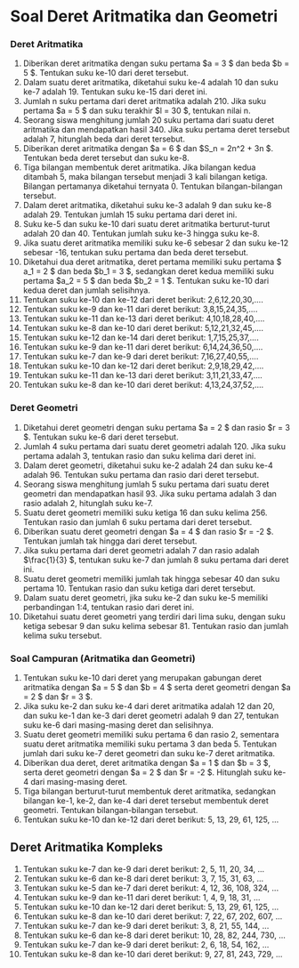 # Soal Deret Aritmatika dan Geometri

### Deret Aritmatika

1. Diberikan deret aritmatika dengan suku pertama $a = 3 $ dan beda $b = 5 $. Tentukan suku ke-10 dari deret tersebut.
2. Dalam suatu deret aritmatika, diketahui suku ke-4 adalah 10 dan suku ke-7 adalah 19. Tentukan suku ke-15 dari deret ini.
3. Jumlah n suku pertama dari deret aritmatika adalah 210. Jika suku pertama $a = 5 $ dan suku terakhir $l = 30 $, tentukan nilai n.
4. Seorang siswa menghitung jumlah 20 suku pertama dari suatu deret aritmatika dan mendapatkan hasil 340. Jika suku pertama deret tersebut adalah 7, hitunglah beda dari deret tersebut.
5. Diberikan deret aritmatika dengan $a = 6 $ dan $S_n = 2n^2 + 3n $. Tentukan beda deret tersebut dan suku ke-8.
6. Tiga bilangan membentuk deret aritmatika. Jika bilangan kedua ditambah 5, maka bilangan tersebut menjadi 3 kali bilangan ketiga. Bilangan pertamanya diketahui ternyata 0. Tentukan bilangan-bilangan tersebut.
7. Dalam deret aritmatika, diketahui suku ke-3 adalah 9 dan suku ke-8 adalah 29. Tentukan jumlah 15 suku pertama dari deret ini.
8. Suku ke-5 dan suku ke-10 dari suatu deret aritmatika berturut-turut adalah 20 dan 40. Tentukan jumlah suku ke-3 hingga suku ke-8.
9. Jika suatu deret aritmatika memiliki suku ke-6 sebesar 2 dan suku ke-12 sebesar -16, tentukan suku pertama dan beda deret tersebut.
10. Diketahui dua deret aritmatika, deret pertama memiliki suku pertama $ a_1 = 2 $ dan beda $b_1 = 3 $, sedangkan deret kedua memiliki suku pertama $a_2 = 5 $ dan beda $b_2 = 1 $. Tentukan suku ke-10 dari kedua deret dan jumlah selisihnya.
11. Tentukan suku ke-10 dan ke-12 dari deret berikut: 2,6,12,20,30,….
12.  Tentukan suku ke-9 dan ke-11 dari deret berikut: 3,8,15,24,35,….
13. Tentukan suku ke-11 dan ke-13 dari deret berikut: 4,10,18,28,40,….
14.  Tentukan suku ke-8 dan ke-10 dari deret berikut: 5,12,21,32,45,….
15. Tentukan suku ke-12 dan ke-14 dari deret berikut: 1,7,15,25,37,….
16. Tentukan suku ke-9 dan ke-11 dari deret berikut: 6,14,24,36,50,….
17. Tentukan suku ke-7 dan ke-9 dari deret berikut: 7,16,27,40,55,….
18. Tentukan suku ke-10 dan ke-12 dari deret berikut: 2,9,18,29,42,….
19. Tentukan suku ke-11 dan ke-13 dari deret berikut: 3,11,21,33,47,….
20. Tentukan suku ke-8 dan ke-10 dari deret berikut: 4,13,24,37,52,….

### Deret Geometri

1. Diketahui deret geometri dengan suku pertama $a = 2 $ dan rasio $r = 3 $. Tentukan suku ke-6 dari deret tersebut.
2. Jumlah 4 suku pertama dari suatu deret geometri adalah 120. Jika suku pertama adalah 3, tentukan rasio dan suku kelima dari deret ini.
3. Dalam deret geometri, diketahui suku ke-2 adalah 24 dan suku ke-4 adalah 96. Tentukan suku pertama dan rasio dari deret tersebut.
4. Seorang siswa menghitung jumlah 5 suku pertama dari suatu deret geometri dan mendapatkan hasil 93. Jika suku pertama adalah 3 dan rasio adalah 2, hitunglah suku ke-7.
5. Suatu deret geometri memiliki suku ketiga 16 dan suku kelima 256. Tentukan rasio dan jumlah 6 suku pertama dari deret tersebut.
6. Diberikan suatu deret geometri dengan $a = 4 $ dan rasio $r = -2 $. Tentukan jumlah tak hingga dari deret tersebut.
7. Jika suku pertama dari deret geometri adalah 7 dan rasio adalah $\frac{1}{3} $, tentukan suku ke-7 dan jumlah 8 suku pertama dari deret ini.
8. Suatu deret geometri memiliki jumlah tak hingga sebesar 40 dan suku pertama 10. Tentukan rasio dan suku ketiga dari deret tersebut.
9. Dalam suatu deret geometri, jika suku ke-2 dan suku ke-5 memiliki perbandingan 1:4, tentukan rasio dari deret ini.
10. Diketahui suatu deret geometri yang terdiri dari lima suku, dengan suku ketiga sebesar 9 dan suku kelima sebesar 81. Tentukan rasio dan jumlah kelima suku tersebut.

### Soal Campuran (Aritmatika dan Geometri)

1. Tentukan suku ke-10 dari deret yang merupakan gabungan deret aritmatika dengan $a = 5 $ dan $b = 4 $ serta deret geometri dengan $a = 2 $ dan $r = 3 $.
2. Jika suku ke-2 dan suku ke-4 dari deret aritmatika adalah 12 dan 20, dan suku ke-1 dan ke-3 dari deret geometri adalah 9 dan 27, tentukan suku ke-6 dari masing-masing deret dan selisihnya.
3. Suatu deret geometri memiliki suku pertama 6 dan rasio 2, sementara suatu deret aritmatika memiliki suku pertama 3 dan beda 5. Tentukan jumlah dari suku ke-7 deret geometri dan suku ke-7 deret aritmatika.
4. Diberikan dua deret, deret aritmatika dengan $a = 1 $ dan $b = 3 $, serta deret geometri dengan $a = 2 $ dan $r = -2 $. Hitunglah suku ke-4 dari masing-masing deret.
5. Tiga bilangan berturut-turut membentuk deret aritmatika, sedangkan bilangan ke-1, ke-2, dan ke-4 dari deret tersebut membentuk deret geometri. Tentukan bilangan-bilangan tersebut.
6. Tentukan suku ke-10 dan ke-12 dari deret berikut: 5, 13, 29, 61, 125, …


## Deret Aritmatika Kompleks

1. Tentukan suku ke-7 dan ke-9 dari deret berikut: 2, 5, 11, 20, 34, ...
2. Tentukan suku ke-6 dan ke-8 dari deret berikut: 3, 7, 15, 31, 63, ...
3. Tentukan suku ke-5 dan ke-7 dari deret berikut: 4, 12, 36, 108, 324, ...
4. Tentukan suku ke-9 dan ke-11 dari deret berikut: 1, 4, 9, 18, 31, ...
5. Tentukan suku ke-10 dan ke-12 dari deret berikut: 5, 13, 29, 61, 125, ...
6. Tentukan suku ke-8 dan ke-10 dari deret berikut: 7, 22, 67, 202, 607, ...
7. Tentukan suku ke-7 dan ke-9 dari deret berikut: 3, 8, 21, 55, 144, ...
8. Tentukan suku ke-6 dan ke-8 dari deret berikut: 10, 28, 82, 244, 730, ...
9. Tentukan suku ke-7 dan ke-9 dari deret berikut: 2, 6, 18, 54, 162, ...
10. Tentukan suku ke-8 dan ke-10 dari deret berikut: 9, 27, 81, 243, 729, ...
